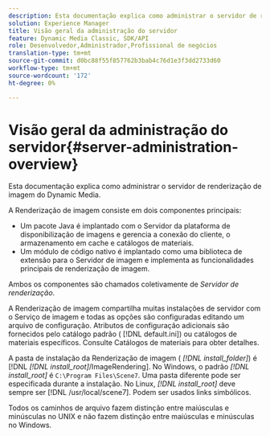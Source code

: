 ```yaml
---
description: Esta documentação explica como administrar o servidor de renderização de imagem do Dynamic Media.
solution: Experience Manager
title: Visão geral da administração do servidor
feature: Dynamic Media Classic, SDK/API
role: Desenvolvedor,Administrador,Profissional de negócios
translation-type: tm+mt
source-git-commit: d0bc88f55f857762b3bab4c76d1e3f3dd2733d60
workflow-type: tm+mt
source-wordcount: '172'
ht-degree: 0%

---
```



# Visão geral da administração do servidor{#server-administration-overview}

Esta documentação explica como administrar o servidor de renderização de imagem do Dynamic Media.

A Renderização de imagem consiste em dois componentes principais:

* Um pacote Java é implantado com o Servidor da plataforma de disponibilização de imagens e gerencia a conexão do cliente, o armazenamento em cache e catálogos de materiais.
* Um módulo de código nativo é implantado como uma biblioteca de extensão para o Servidor de imagem e implementa as funcionalidades principais de renderização de imagem.

Ambos os componentes são chamados coletivamente de *Servidor de renderização*.

A Renderização de imagem compartilha muitas instalações de servidor com o Serviço de imagem e todas as opções são configuradas editando um arquivo de configuração. Atributos de configuração adicionais são fornecidos pelo catálogo padrão ( [!DNL default.ini]) ou catálogos de materiais específicos. Consulte Catálogos de materiais para obter detalhes.

A pasta de instalação da Renderização de imagem ( *[!DNL install_folder]*) é [!DNL *[!DNL install_root]*/ImageRendering]. No Windows, o padrão *[!DNL install_root]* é `C:\Program Files\Scene7`. Uma pasta diferente pode ser especificada durante a instalação. No Linux, *[!DNL install_root]* deve sempre ser [!DNL /usr/local/scene7]. Podem ser usados links simbólicos.

Todos os caminhos de arquivo fazem distinção entre maiúsculas e minúsculas no UNIX e não fazem distinção entre maiúsculas e minúsculas no Windows.
